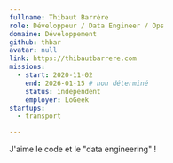 ```yaml
---
fullname: Thibaut Barrère
role: Développeur / Data Engineer / Ops
domaine: Développement
github: thbar
avatar: null
link: https://thibautbarrere.com
missions:
  - start: 2020-11-02
    end: 2026-01-15 # non déterminé
    status: independent
    employer: LoGeek
startups:
  - transport

---
```

J'aime le code et le "data engineering" !

